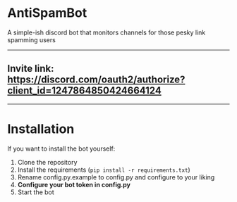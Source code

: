 # AntiSpamBot
A simple-ish discord bot that monitors channels for those pesky link spamming users

---

## Invite link: https://discord.com/oauth2/authorize?client_id=1247864850424664124

---

# Installation
If you want to install the bot yourself:
1) Clone the repository
2) Install the requirements (`pip install -r requirements.txt`)
3) Rename config.py.example to config.py and configure to your liking
4) **Configure your bot token in config.py**
5) Start the bot